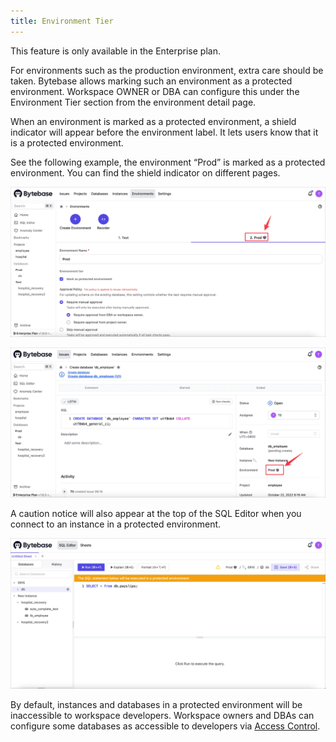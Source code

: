 ```yaml
---
title: Environment Tier
---
```


<hint-block type="info">

This feature is only available in the Enterprise plan.

</hint-block>

For environments such as the production environment, extra care should be taken. Bytebase allows marking such an environment as a protected environment. Workspace OWNER or DBA can configure this under the Environment Tier section from the environment detail page.

When an environment is marked as a protected environment, a shield indicator will appear before the environment label. It lets users know that it is a protected environment. 

See the following example, the environment “Prod” is marked as a protected environment. You can find the shield indicator on different pages.

![tier-envs](/static/docs/administration/tier/env-tier-envs.webp)

![tier-issue-details](/static/docs/administration/tier/env-tier-issue-details.webp)

A caution notice will also appear at the top of the SQL Editor when you connect to an instance in a protected environment.

![tier-editor](/static/docs/administration/tier/env-tier-editor.webp)

By default, instances and databases in a protected environment will be inaccessible to workspace developers. Workspace owners and DBAs can configure some databases as accessible to developers via [Access Control](/docs/administration/access-control).